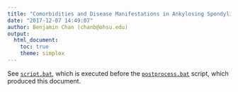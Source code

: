 ```yaml
---
title: "Comorbidities and Disease Manifestations in Ankylosing Spondylitis (BAD AS)"
date: "2017-12-07 14:49:07"
author: Benjamin Chan (chanb@ohsu.edu)
output:
  html_document:
    toc: true
    theme: simplex
---
```

See [`script.bat`](../scripts), 
which is executed before the [`postprocess.bat`](../scripts) script, 
which produced this document.


